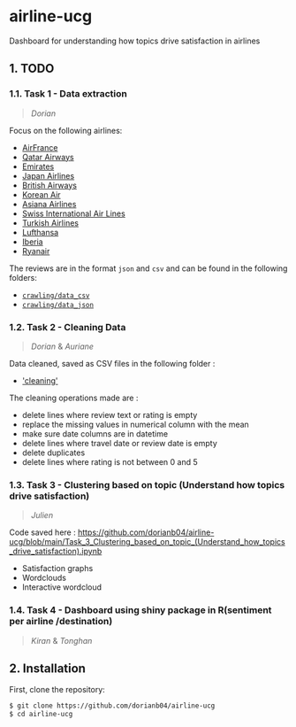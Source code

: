 # airline-ucg
Dashboard for understanding how topics drive satisfaction in airlines

## 1. TODO

### 1.1. Task 1 - Data extraction

> *Dorian*

Focus on the following airlines:
- [AirFrance](https://www.tripadvisor.com/Airline_Review-d8729003-Reviews-Air-France) 
- [Qatar Airways](https://www.tripadvisor.com/Airline_Review-d8729134-Reviews-Qatar-Airways)
- [Emirates](https://www.tripadvisor.com/Airline_Review-d8729069-Reviews-or520-Emirates)
- [Japan Airlines](https://www.tripadvisor.com/Airline_Review-d8729095-Reviews-Japan-Airlines-JAL)
- [British Airways](https://www.tripadvisor.com/Airline_Review-d8729039-Reviews-British-Airways)
- [Korean Air](https://www.tripadvisor.com/Airline_Review-d8729105-Reviews-or1030-Korean-Air)
- [Asiana Airlines](https://www.tripadvisor.com/Airline_Review-d8729024-Reviews-Asiana-Airlines)
- [Swiss International Air Lines](https://www.tripadvisor.com/Airline_Review-d8729160-Reviews-Swiss-International-Air-Lines-SWISS)
- [Turkish Airlines](https://www.tripadvisor.com/Airline_Review-d8729174-Reviews-Turkish-Airlines)
- [Lufthansa](https://www.tripadvisor.com/Airline_Review-d8729113-Reviews-Lufthansa)
- [Iberia](https://www.tripadvisor.com/Airline_Review-d8729089-Reviews-Iberia)
- [Ryanair](https://www.tripadvisor.com/Airline_Review-d8729141-Reviews-Ryanair)


The reviews are in the format `json` and `csv` and can be found in the following folders:
- [`crawling/data_csv`](crawling/data_csv)
- [`crawling/data_json`](crawling/data_json)

### 1.2. Task 2 - Cleaning Data 
> *Dorian* & *Auriane*

Data cleaned, saved as CSV files in the following folder :
- ['cleaning'](cleaning)
  
The cleaning operations made are :
- delete lines where review text or rating is empty
- replace the missing values in numerical column with the mean
- make sure date columns are in datetime
- delete lines where travel date or review date is empty
- delete duplicates
- delete lines where rating is not between 0 and 5

### 1.3. Task 3 - Clustering based on topic (Understand how topics drive satisfaction)
> *Julien*

Code saved here : 
https://github.com/dorianb04/airline-ucg/blob/main/Task_3_Clustering_based_on_topic_(Understand_how_topics_drive_satisfaction).ipynb 

- Satisfaction graphs
- Wordclouds
- Interactive wordcloud

### 1.4. Task 4 - Dashboard using shiny package in R(sentiment per airline /destination)
> *Kiran* & *Tonghan*

## 2. Installation
First, clone the repository:
```bash
$ git clone https://github.com/dorianb04/airline-ucg
$ cd airline-ucg
```
